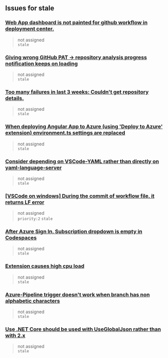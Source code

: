 ## Issues for stale
  
###  [Web App dashboard is not painted for github workflow in deployment center. ](https://github.com/microsoft/vscode-deploy-azure/issues/153)  
> not assigned  
  `stale`
  
###  [Giving wrong GitHub PAT -> repository analysis progress notification keeps on loading](https://github.com/microsoft/vscode-deploy-azure/issues/142)  
> not assigned  
  `stale`
  
###  [Too many failures in last 3 weeks: Couldn't get repository details. ](https://github.com/microsoft/vscode-deploy-azure/issues/139)  
> not assigned  
  `stale`
  
###  [When deploying Angular App to Azure (using 'Deploy to Azure' extension) environment.ts settings are replaced](https://github.com/microsoft/vscode-deploy-azure/issues/138)  
> not assigned  
  `stale`
  
###  [Consider depending on VSCode-YAML rather than directly on yaml-language-server](https://github.com/microsoft/vscode-deploy-azure/issues/130)  
> not assigned  
  `stale`
  
###  [[VSCode on windows] During the commit of workflow file, it returns LF error](https://github.com/microsoft/vscode-deploy-azure/issues/121)  
> not assigned  
  `priority:2` `stale`
  
###  [After Azure Sign In, Subscription dropdown is empty in Codespaces](https://github.com/microsoft/vscode-deploy-azure/issues/97)  
> not assigned  
  `stale`
  
###  [Extension causes high cpu load](https://github.com/microsoft/vscode-deploy-azure/issues/78)  
> not assigned  
  `stale`
  
###  [Azure-Pipeline trigger doesn't work when branch has non alphabetic characters ](https://github.com/microsoft/vscode-deploy-azure/issues/55)  
> not assigned  
  `stale`
  
###  [Use .NET Core should be used with UseGlobalJson rather than with 2.x ](https://github.com/microsoft/vscode-deploy-azure/issues/46)  
> not assigned  
  `stale`